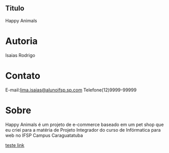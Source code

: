 ## Titulo
Happy Animals
# Autoria
Isaias Rodrigo
# Contato
E-mail:lima.isaias@alunoifsp.sp.com
Telefone(12)9999-99999
# Sobre
Happy Animals é um projeto de e-commerce baseado em um pet shop
que eu criei para a matéria de Projeto Integrador do curso de Infórmatica 
para web no IFSP Campus Caraguatatuba

[teste link](https://www.google.com)